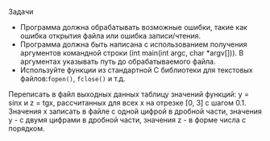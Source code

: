 Задачи
- Программа должна обрабатывать возможные ошибки, такие как ошибка открытия файла или ошибка записи/чтения.
- Программа должна быть написана с использованием получения аргументов командной строки (int main(int argc, char *argv[])). В аргументах указывать путь до обрабатываемого файла.
- Используйте функции из стандартной C библиотеки для текстовых файлов:`fopen()`, `fclose()` и т.д.

Переписать в файл выходных данных таблицу значений функций: у = sinx и z = tgx, рассчитанных для всех х на отрезке [0, 3] с шагом 0.1. Значения х записать в файле с одной цифрой в дробной части, значения у - с двумя цифрами в дробной части, значения z - в форме числа с порядком.
